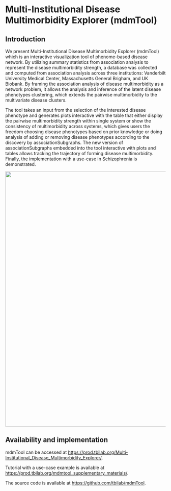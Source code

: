 # Multi-Institutional Disease Multimorbidity Explorer (mdmTool)

## Introduction

We present Multi-Institutional Disease Multimorbidity Explorer (mdmTool) which is an interactive visualization tool of phenome-based disease network. By utilizing summary statistics from association analysis to represent the disease multimorbidity strength, a database was collected and computed from association analysis across three institutions: Vanderbilt University Medical Center, Massachusetts General Brigham, and UK Biobank. By framing the association analysis of disease multimorbidity as a network problem, it allows the analysis and inference of the latent disease phenotypes clustering, which extends the pairwise multimorbidity to the multivariate disease clusters. 


The tool takes an input from the selection of the interested disease phenotype and generates plots interactive with the table that either display the pairwise multimorbidity strength within single system or show the consistency of multimorbidity across systems, which gives users the freedom choosing disease phenotypes based on prior knowledge or doing analysis of adding or removing disease phenotypes according to the discovery by associationSubgraphs. The new version of associationSubgraphs embedded into the tool interactive with plots and tables allows tracking the trajectory of forming disease multimorbidity. Finally, the implementation with a use-case in Schizophrenia is demonstrated.


<img src="https://github.com/tbilab/mdmTool/raw/main/vignettes/overall.png"  width="950" height="800">


## Availability and implementation

mdmTool can be accessed at https://prod.tbilab.org/Multi-Institutional_Disease_Multimorbidity_Explorer/. 

Tutorial with a use-case example is available at https://prod.tbilab.org/mdmtool_supplementary_materials/. 

The source code is available at https://github.com/tbilab/mdmTool.



